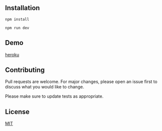 ## Installation

```nodejs
npm install

npm run dev
```

## Demo

[heroku](https://random.herokuapp.com)

## Contributing

Pull requests are welcome. For major changes, please open an issue first to discuss what you would like to change.

Please make sure to update tests as appropriate.

## License

[MIT](https://github.com/thanhtungkhtn)
